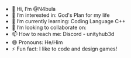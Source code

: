 - 👋 Hi, I’m @N4bula
- 👀 I’m interested in: God's Plan for my life
- 🌱 I’m currently learning: Coding Language C++
- 💞️ I’m looking to collaborate on:
- 📫 How to reach me: Discord - unityhub3d
- 😄 Pronouns: He/Him
- ⚡ Fun fact: I like to code and design games!
